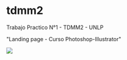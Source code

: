 # tdmm2
Trabajo Practico N°1 - TDMM2 - UNLP

"Landing page - Curso Photoshop-Illustrator"

![](https://repository-images.githubusercontent.com/255688694/56777d80-93fa-11ea-9479-c05191b25271)
